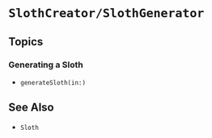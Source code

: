 # ``SlothCreator/SlothGenerator``

## Topics

### Generating a Sloth

- ``generateSloth(in:)``

## See Also

- ``Sloth``
